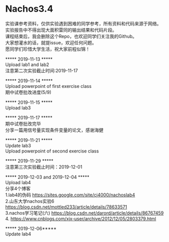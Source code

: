 # Nachos3.4
实验课参考资料，仅供实验遇到困难的同学参考，所有资料和代码来源于网络。       
实验报告中不得出现大面积雷同的输出结果和代码片段。       
课程结束后，我会删除这个Repo，也欢迎同学们关注我的Github。  
大家想灌水的话，就提issue，欢迎任何问题。  
愿同学们珍惜大学生活，祝大家前程似锦！  

***** 2019-11-13 *****      
Upload lab1 and lab2   
注意第二次实验截止时间:2019-11-17        

***** 2019-11-14 *****     
Upload powerpoint of first exercise class     
期中试卷批改进度(5/9)   

***** 2019-11-15 *****     
Upload lab3   
  
***** 2019-11-17 *****     
期中试卷批改完毕      
分享一篇用信号量实现条件变量的论文，感谢海健    

***** 2019-11-21 *****     
Update lab3    
Upload powerpoint of second exercise class  

***** 2019-11-29 *****       
注意第三次实验截止时间：2019-12-01     

***** 2019-12-03 and 2019-12-04 *****       
Upload lab4          
分享4个博客        
1.lab4的伪码  https://sites.google.com/site/cj4000/nachoslab4     
2.山东大学nachos实验6  https://blog.csdn.net/mottled233/article/details/78633571    
3.nachos学习笔记(六)  https://blog.csdn.net/darord/article/details/86767459    
4. https://www.cnblogs.com/xjx-user/archive/2012/12/05/2803379.html     

***** 2019-12-06*****          
Update lab4            
